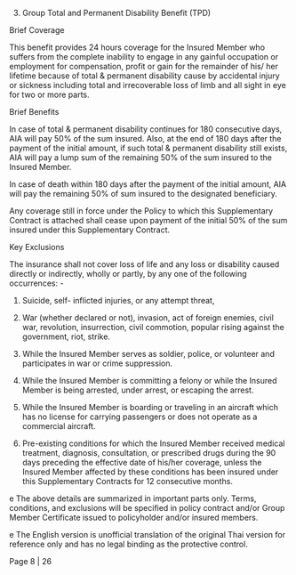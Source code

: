 3. Group Total and Permanent Disability Benefit (TPD)

Brief Coverage

This benefit provides 24 hours coverage for the Insured Member who suffers from the
complete inability to engage in any gainful occupation or employment for compensation, profit or
gain for the remainder of his/ her lifetime because of total & permanent disability cause by
accidental injury or sickness including total and irrecoverable loss of limb and all sight in eye for
two or more parts.

Brief Benefits

In case of total & permanent disability continues for 180 consecutive days, AIA will pay 50% of
the sum insured. Also, at the end of 180 days after the payment of the initial amount, if such total &
permanent disability still exists, AIA will pay a lump sum of the remaining 50% of the sum insured
to the Insured Member.

In case of death within 180 days after the payment of the initial amount, AIA will pay the
remaining 50% of sum insured to the designated beneficiary.

Any coverage still in force under the Policy to which this Supplementary Contract is attached
shall cease upon payment of the initial 50% of the sum insured under this Supplementary Contract.

Key Exclusions

The insurance shall not cover loss of life and any loss or disability caused directly or indirectly,
wholly or partly, by any one of the following occurrences: -

1. Suicide, self- inflicted injuries, or any attempt threat,

2. War (whether declared or not), invasion, act of foreign enemies, civil war, revolution,
insurrection, civil commotion, popular rising against the government, riot, strike.

3. While the Insured Member serves as soldier, police, or volunteer and participates in war or crime
suppression.

4. While the Insured Member is committing a felony or while the Insured Member is being arrested,
under arrest, or escaping the arrest.

5. While the Insured Member is boarding or traveling in an aircraft which has no license for
carrying passengers or does not operate as a commercial aircraft.

6. Pre-existing conditions for which the Insured Member received medical treatment, diagnosis,
consultation, or prescribed drugs during the 90 days preceding the effective date of his/her
coverage, unless the Insured Member affected by these conditions has been insured under this
Supplementary Contracts for 12 consecutive months.

e The above details are summarized in important parts only. Terms, conditions, and exclusions will be specified in policy contract and/or Group Member Certificate
issued to policyholder and/or insured members.

e The English version is unofficial translation of the original Thai version for reference only and has no legal binding as the protective control.

Page 8 | 26
